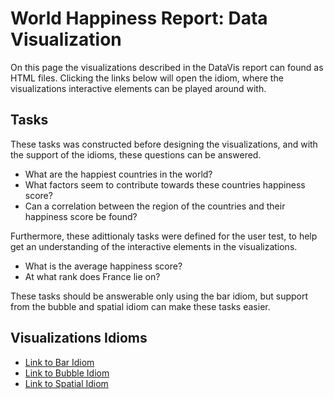 # World Happiness Report: Data Visualization

On this page the visualizations described in the DataVis report can found as HTML files. Clicking the links below will open the idiom, where the visualizations interactive elements can be played around with. 

## Tasks

These tasks was constructed before designing the visualizations, and with the support of the idioms, these questions can be answered.

- What are the  happiest countries in the world?
- What factors seem to contribute towards these countries happiness score?
- Can a correlation between the region of the countries and their happiness score be found?

Furthermore, these adittionaly tasks were defined for the user test, to help get an understanding of the interactive elements in the visualizations.

- What is the average happiness score?
- At what rank does France lie on?

These tasks should be answerable only using the bar idiom, but support from the bubble and spatial idiom can make these tasks easier. 

## Visualizations Idioms

 - [Link to Bar Idiom](https://moleseaau.github.io/bars.html)
 - [Link to Bubble Idiom](https://moleseaau.github.io/bubble.html)
 - [Link to Spatial Idiom](https://moleseaau.github.io/spatial.html)
